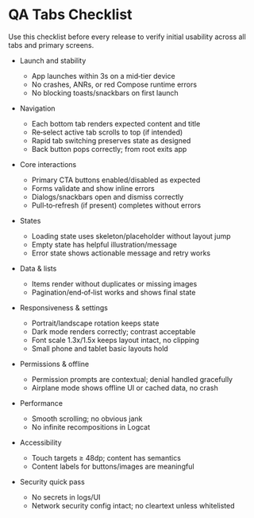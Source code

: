 # QA Tabs Checklist

Use this checklist before every release to verify initial usability across all tabs and primary screens.

- Launch and stability
  - App launches within 3s on a mid‑tier device
  - No crashes, ANRs, or red Compose runtime errors
  - No blocking toasts/snackbars on first launch

- Navigation
  - Each bottom tab renders expected content and title
  - Re‑select active tab scrolls to top (if intended)
  - Rapid tab switching preserves state as designed
  - Back button pops correctly; from root exits app

- Core interactions
  - Primary CTA buttons enabled/disabled as expected
  - Forms validate and show inline errors
  - Dialogs/snackbars open and dismiss correctly
  - Pull‑to‑refresh (if present) completes without errors

- States
  - Loading state uses skeleton/placeholder without layout jump
  - Empty state has helpful illustration/message
  - Error state shows actionable message and retry works

- Data & lists
  - Items render without duplicates or missing images
  - Pagination/end‑of‑list works and shows final state

- Responsiveness & settings
  - Portrait/landscape rotation keeps state
  - Dark mode renders correctly; contrast acceptable
  - Font scale 1.3x/1.5x keeps layout intact, no clipping
  - Small phone and tablet basic layouts hold

- Permissions & offline
  - Permission prompts are contextual; denial handled gracefully
  - Airplane mode shows offline UI or cached data, no crash

- Performance
  - Smooth scrolling; no obvious jank
  - No infinite recompositions in Logcat

- Accessibility
  - Touch targets ≥ 48dp; content has semantics
  - Content labels for buttons/images are meaningful

- Security quick pass
  - No secrets in logs/UI
  - Network security config intact; no cleartext unless whitelisted

